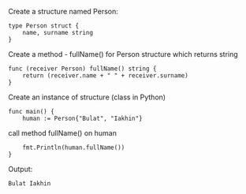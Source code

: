 Create a structure named Person:

    type Person struct {
        name, surname string
    }


Create a method - fullName() for Person structure which returns string

    func (receiver Person) fullName() string {
        return (receiver.name + " " + receiver.surname)
    }

Create an instance of structure (class in Python)
    
    func main() {    
        human := Person{"Bulat", "Iakhin"}
        
call method fullName() on human

        fmt.Println(human.fullName())
    }

Output:

    Bulat Iakhin